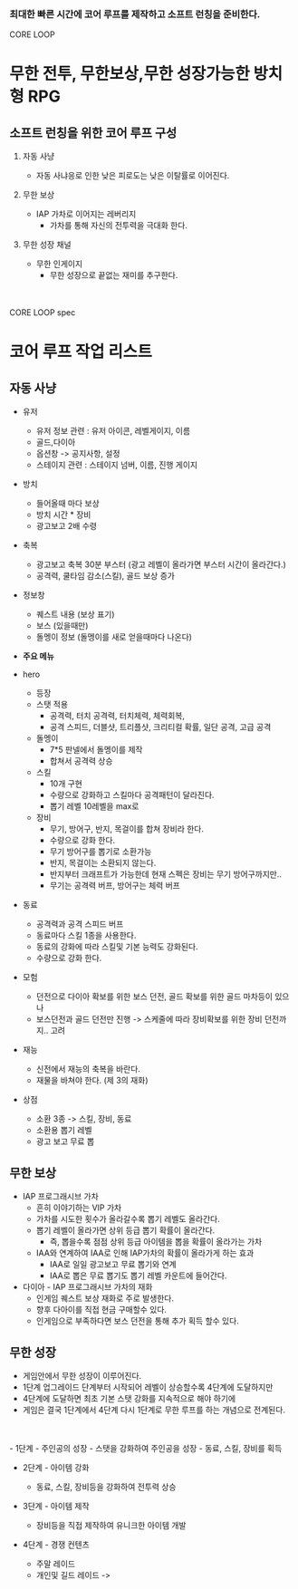 ### 최대한 빠른 시간에 코어 루프를 제작하고 소프트 런칭을 준비한다.

CORE LOOP
# 무한 전투, 무한보상,무한 성장가능한 방치형 RPG 
## 소프트 런칭을 위한 코어 루프 구성
1. 자동 사냥
    - 자동 사냐응로 인한 낮은 피로도는 낮은 이탈률로 이어진다.

2. 무한 보상
    - IAP 가차로 이어지는 레버리지
        - 가차를 통해 자신의 전투력을 극대화 한다.

3. 무한 성장 채널
    - 무한 인게이지
        - 무한 성장으로 끝없는 재미를 추구한다. 


<br><br>
CORE LOOP spec
# 코어 루프 작업 리스트
## 자동 사냥
- 유저
    - 유저 정보 관련 : 유저 아이콘, 레벨게이지, 이름
    - 골드,다이아
    - 옵션창 -> 공지사항, 설정
    - 스테이지 관련 : 스테이지 넘버, 이름, 진행 게이지
- 방치 
    - 들어올때 마다 보상
    - 방치 시간 * 장비
    - 광고보고 2배 수령 
- 축복
    - 광고보고 축복 30분 부스터 (광고 레벨이 올라가면 부스터 시간이 올라간다.)
    - 공격력, 쿨타임 감소(스킬), 골드 보상 증가
- 정보창
    - 퀘스트 내용 (보상 표기)
    - 보스 (있을때만)
    - 돌멩이 정보 (돌멩이를 새로 얻을때마다 나온다)  
- <b>주요 메뉴</b>
-  hero
    - 등장
    - 스탯 적용
      - 공격력, 터치 공격력, 터치체력, 체력회복,
      - 공격 스피드, 더블샷, 트리플샷, 크리티컬 확률, 일단 공격, 고급 공격
    - 돌멩이
      - 7*5 판넬에서 돌멩이를 제작
      - 합쳐서 공격력 상승 
    - 스킬
      - 10개 구현
      - 수량으로 강화하고 스킬마다 공격패턴이 달라진다.
      - 뽑기 레벨 10레벨을 max로
    - 장비
      - 무기, 방어구, 반지, 목걸이를 합쳐 장비라 한다.
      - 수량으로 강화 한다.
      - 무기 방어구를 뽑기로 소환가능
      - 반지, 목걸이는 소환되지 않는다.
      - 반지부터 크래프트가 가능한데 현재 스펙은 장비는 무기 방어구까지만..
      - 무기는 공격력 버프, 방어구는 체력 버프  
- 동료
    - 공격력과 공격 스피드 버프
    - 동료마다 스킬 1종을 사용한다.
    - 동료의 강화에 따라 스킬및 기본 능력도 강화된다.
    - 수량으로 강화 한다.

- 모험
    - 던전으로 다이아 확보를 위한 보스 던전, 골드 확보를 위한 골드 마차등이 있으나
    - 보스던전과 골드 던전만 진행 -> 스케줄에 따라 장비확보를 위한 장비 던전까지.. 고려
- 재능
    - 신전에서 재능의 축복을 바란다.
    - 재물을 바쳐야 한다. (제 3의 재화)
- 상점
    - 소환 3종 -> 스킬, 장비, 동료
    - 소환용 뽑기 레벨
    - 광고 보고 무료 뽑  

## 무한 보상
- IAP 프로그래시브 가차
    - 흔히 이야기하는 VIP 가차
    - 가차를 시도한 횟수가 올라갈수록 뽑기 레벨도 올라간다.
    - 뽑기 레벨이 올라가면 상위 등급 뽑기 확률이 올라간다.
        - 즉, 뽑을수록 점점 상위 등급 아이템을 뽑을 확률이 올라가는 가차  
    - IAA와 연계하여 IAA로 인해 IAP가차의 확률이 올라가게 하는 효과
        - IAA로 일일 광고보고 무료 뽑기와 연계
        - IAA로 뽑은 무료 뽑기도 뽑기 레벨 카운트에 들어간다. 
- 다이아 - IAP 프로그래시브 가차의 재화
    - 인게임 퀘스트 보상 재화로 주로 발생한다.
    - 향후 다아이를 직접 현금 구매할수 있다.
    - 인게임으로 부족하다면 보스 던전을 통해 추가 획득 할수 있다.


## 무한 성장
- 게임안에서 무한 성장이 이루어진다.
- 1단계 업그레이드 단계부터 시작되어 레벨이 상승할수록 4단계에 도달하지만
- 4단계에 도달하면 최초 기본 스탯 강화를 지속적으로 해야 하기에
- 게임은 결국 1단계에서 4단계 다시 1단계로 무한 루프를 하는 개념으로 전계된다.
<br>
<br>
- 1단계 - 주인공의 성장
    - 스탯을 강화하여 주인공을 성장
    - 동료, 스킬, 장비를 획득      

- 2단계 - 아이템 강화
    - 동료, 스킬, 장비등을 강화하여 전투력 상승

- 3단계 - 아이템 제작
    - 장비등을 직접 제작하여 유니크한 아이템 개발   

- 4단계 - 경쟁 컨텐츠
    - 주말 레이드
    - 개인및 길드 레이드 -> 





